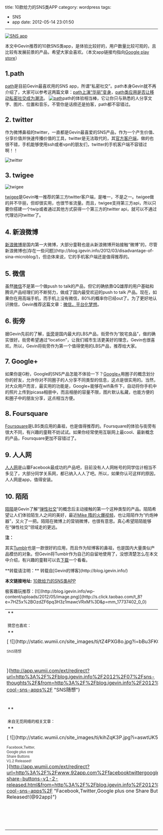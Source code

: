 title: 10款给力的SNS类APP
category: wordpress
tags:
- SNS
- app
date: 2012-05-14 23:01:50
---

[![](http://blog.igevin.info/wp-content/uploads/2012/05/SNS-app.png "SNS app")](http://blog.igevin.info/wp-content/uploads/2012/05/SNS-app.png)

本文中Gevin推荐的10款SNS类app，是体验比较好的，用户数量比较可观的，且比较有发展前景的产品，希望大家会喜欢。（本文app链接均指向[Google play store](https://play.google.com/store)）


## 1.path

[path](https://play.google.com/store/apps/details?id=com.path&amp;feature=search_result#?t=W251bGwsMSwxLDEsImNvbS5wYXRoIl0.)是目前Gevin最喜欢用的SNS app，所谓“私密社交”。path本身Gevin就不再介绍了，大家可以参考这两篇文章：[path上演“华丽”变身](http://www.ifanr.com/63398)，[path类应用是否让移动私密社交成为潮流](http://www.geekpark.net/read/view/156764)。 [![](http://blog.igevin.info/wp-content/uploads/2012/05/path.jpg "path")](http://blog.igevin.info/wp-content/uploads/2012/05/path.jpg)path的体验相当棒，它让你只与熟悉的人分享文字、图片、位置和音乐，不管你是话痨还是拍客，path都不容错过。

## 2\. twitter

作为微博鼻祖的twitter，一直都是Gevin最喜爱的SNS产品，作为一个产生价值、分享价值并快速传播价值的工具，twitter是无法取代的，其[官方客户端](https://play.google.com/store/apps/details?id=com.twitter.android&amp;feature=search_result)，做的也很不错，手机能够使用ssh或者vpn的朋友们，twitter的手机客户端不容错过啊！！

![twitter](https://lh5.ggpht.com/4R0qMSyR-HX1D99hZ6sykil9LVU0SbEQz0aUwf9q_qvgOddQTZMKkyB2Jv-M3HB05mAe=w705 "twitter")

## 3\. twigee

![](https://lh5.ggpht.com/SibGu6IENsyVfNi6JYXKrYeD8AFTlZBAZNWNpU5pzH_DkqzUeabk2xtzpzcx2_ptgVsV=w124 "twigee")

[twigee](https://play.google.com/store/apps/details?id=tice.twitterwalk&amp;feature=search_result#?t=W251bGwsMSwxLDEsInRpY2UudHdpdHRlcndhbGsiXQ..)是Gevin唯一推荐的第三方twitter客户端，是唯一，不是之一。twigee做的并不华丽，但却很实用，也很节省流量。而且，twigee支持第三方api，所以只要你搭建一个twip或者通过其他方式获得一个第三方的twitter api，就可以不通过代理访问twitter了。

## 4\. 新浪微博

[新浪微博](https://play.google.com/store/apps/details?id=com.sina.weibo&amp;feature=search_result#?t=W251bGwsMSwxLDEsImNvbS5zaW5hLndlaWJvIl0.)是国内第一大微博，大部分童鞋也是从新浪微博开始接触“微博”的，尽管新浪微博也[存在一些问题](http://blog.igevin.info/2012/03/disadvantage-of-sina-microblog/)，但总体来说，它的手机客户端还是值得推荐的。

## 5\. 微信

虽然[微信](https://play.google.com/store/apps/details?id=com.tencent.mm&amp;feature=search_result#?t=W251bGwsMSwxLDEsImNvbS50ZW5jZW50Lm1tIl0.)不是第一个做push to talk的产品，但它的确依靠QQ雄厚的用户基础和腾讯产品经理们的不断努力，做成了国内最受欢迎的push to talk 产品。现在，如果你在用高端手机，而手机上没有微信，80%的概率你已经out了。为了更好地认识微信，Gevin推荐这篇文章：[微信，平台化梦想](http://www.geekpark.net/read/view/156871)。

## 6\. 街旁

据Gevin先前的了解，[街旁](https://play.google.com/store/apps/details?id=com.jiepang.android&amp;feature=search_result#?t=W251bGwsMSwxLDEsImNvbS5qaWVwYW5nLmFuZHJvaWQiXQ..)是国内最大的LBS产品，街旁作为“脱宅良品”，做的确实很好。街旁希望通过“location”，让我们城市生活更美好的理念，Gevin也很喜欢。所以，Gevin将街旁作为第一个值得使用的LBS产品，推荐给大家。

## 7\. Google+

如果你是G粉，Google的SNS产品怎能不体验一下？[Google+](https://play.google.com/store/apps/details?id=com.google.android.apps.plus&amp;feature=search_result)用圈子的概念划分你的好友，允许你对不同圈子的人分享不同类型的信息，这点是很实用的。当然，对大众用户而言，最实用的功能是，Google+能够在wifi条件下，自动将你手机中的照片上传到picasa相册中，而且相册的容量不限，图片默认私藏，也能方便的和圈子中的朋友分享，这点相当方便。

## 8\. Foursquare

[Foursquare](https://play.google.com/store/apps/details?id=com.joelapenna.foursquared&amp;feature=search_result#?t=W251bGwsMSwxLDEsImNvbS5qb2VsYXBlbm5hLmZvdXJzcXVhcmVkIl0.)是LBS类应用的鼻祖，也是值得推荐的。Foursquare的体验与街旁有很大不同，有兴趣的童鞋不妨试试。如果你经常使用互联网上最cool、最新概念的产品，Foursquare更加不容错过了。

## 9\. 人人网

[人人网](https://play.google.com/store/apps/details?id=com.renren.mobile.android&amp;feature=search_result#?t=W251bGwsMSwxLDEsImNvbS5yZW5yZW4ubW9iaWxlLmFuZHJvaWQiXQ..)是山寨Facebook最成功的产品吧，目前没有人人网帐号的同学估计相当不多见了，大部分同学关系网，都已纳入人人了吧。所以，如果你认可这样的原因，人人网是app，值得安装。

## 10\. 陌陌

[陌陌](https://play.google.com/store/apps/details?id=com.immomo.momo&amp;feature=search_result#?t=W251bGwsMSwxLDEsImNvbS5pbW1vbW8ubW9tbyJd)是Gevin了解“[弹性社交](http://www.geekpark.net/cast/view/150638)”的概念后主动接触的第一个这种类型的产品。陌陌希望让人们体验陌生人之间的美好，最近[Mike 隋的火爆视频](http://v.youku.com/v_show/id_XMzg3OTA2MzIw.html)，也让陌陌作为“约炮神器”，又火了一把。陌陌在微博上的营销微博，也很有意思。真心希望陌陌能够在“弹性社交”领域走的更远。

**注：**

其实[Tumblr](http://www.tumblr.com/)也是一款很好的应用，而且作为轻博客的鼻祖，也是国内大量类似产品模仿的对象。但Gevin将Tumblr作为自己的自留地使用了，没想清楚怎么在本文中介绍，有兴趣的童鞋可以去[下载](https://play.google.com/store/apps/details?id=com.tumblr&amp;feature=search_result#?t=W251bGwsMSwxLDEsImNvbS50dW1ibHIiXQ..)一个看看。
<div style="margin-top: 15px">
<p>**转载请注明：** 转载自[Gevin的博客](http://blog.igevin.info/)

**本文链接地址:** [10款给力的SNS类APP](http://blog.igevin.info/2012/05/10-cool-sns-apps/)

</div>
<div>
极客趣玩推荐：[![](http://blog.igevin.info/wp-content/uploads/2012/05/image.png)](http://s.click.taobao.com/t_8?e=7HZ5x%2BOzdZF6pq3H3z1mawcVRxM%3D&#038;p=mm_17737402_0_0)
</div>
<table class="wumii-related-items" cellspacing="0" cellpadding="3" border="0"  style="clear: both;">

<tr>
<td colspan="5">**<font size="-1"  style="display: block !important; padding: 20px 0 5px !important;">猜您也喜欢：</font>**</td>
</tr>

<tr>
<td width="102" valign="top" style="padding: 5px !important; margin: 0 !important;">
[
![](http://static.wumii.cn/site_images/ti/tZ4PXG8o.jpg?i=bBu3FKQw)

<font size="-1" color="#333333" style="display: block !important; line-height: 15px !important; width: 102px !important; font: 12px/15px arial !important; height: 60px !important; margin: 3px 0 0 0 !important; padding: 0 !important; overflow: hidden !important;">SNS随想</font>
](http://app.wumii.com/ext/redirect?url=http%3A%2F%2Fblog.igevin.info%2F2012%2F07%2Fsns-thoughts%2F&from=http%3A%2F%2Fblog.igevin.info%2F2012%2F05%2F10-cool-sns-apps%2F "SNS随想")
</td>
<td width="102" valign="top" style="padding: 5px !important; margin: 0 !important; border-left: 1px solid #DDDDDD !important;">
[
![](http://static.wumii.cn/site_images/ti/aJW14PRO.jpg?i=nAe34dD1)

<font size="-1" color="#333333" style="display: block !important; line-height: 15px !important; width: 102px !important; font: 12px/15px arial !important; height: 60px !important; margin: 3px 0 0 0 !important; padding: 0 !important; overflow: hidden !important;">SNS狂想曲</font>
](http://app.wumii.com/ext/redirect?url=http%3A%2F%2Fblog.igevin.info%2F2012%2F04%2Fsns-rhapsody%2F&from=http%3A%2F%2Fblog.igevin.info%2F2012%2F05%2F10-cool-sns-apps%2F "SNS狂想曲")
</td>
<td width="102" valign="top" style="padding: 5px !important; margin: 0 !important; border-left: 1px solid #DDDDDD !important;">
[
![](http://static.wumii.cn/site_images/ti/daTQRF7z.jpg?i=16fQM75Sk)

<font size="-1" color="#333333" style="display: block !important; line-height: 15px !important; width: 102px !important; font: 12px/15px arial !important; height: 60px !important; margin: 3px 0 0 0 !important; padding: 0 !important; overflow: hidden !important;">Android上给力的拍照类app</font>
](http://app.wumii.com/ext/redirect?url=http%3A%2F%2Fblog.igevin.info%2F2012%2F06%2Fawesome-camera-apps-on-android%2F&from=http%3A%2F%2Fblog.igevin.info%2F2012%2F05%2F10-cool-sns-apps%2F "Android上给力的拍照类app")
</td>
<td width="102" valign="top" style="padding: 5px !important; margin: 0 !important; border-left: 1px solid #DDDDDD !important;">
[
![](http://static.wumii.cn/site_images/ti/kFwuNv2e.png?i=15LnjbCAP)

<font size="-1" color="#333333" style="display: block !important; line-height: 15px !important; width: 102px !important; font: 12px/15px arial !important; height: 60px !important; margin: 3px 0 0 0 !important; padding: 0 !important; overflow: hidden !important;">web2.0上网攻略——SNS篇</font>
](http://app.wumii.com/ext/redirect?url=http%3A%2F%2Fblog.igevin.info%2F2011%2F02%2Fweb2-0-sns%2F&from=http%3A%2F%2Fblog.igevin.info%2F2012%2F05%2F10-cool-sns-apps%2F "web2.0上网攻略——SNS篇")
</td>
<td width="102" valign="top" style="padding: 5px !important; margin: 0 !important; border-left: 1px solid #DDDDDD !important;">
[
![](http://static.wumii.cn/site_images/ti/kLin3ksS.jpg?i=EqqHDw33)

<font size="-1" color="#333333" style="display: block !important; line-height: 15px !important; width: 102px !important; font: 12px/15px arial !important; height: 60px !important; margin: 3px 0 0 0 !important; padding: 0 !important; overflow: hidden !important;">新浪微博哪里不好？</font>
](http://app.wumii.com/ext/redirect?url=http%3A%2F%2Fblog.igevin.info%2F2012%2F03%2Fdisadvantage-of-sina-microblog%2F&from=http%3A%2F%2Fblog.igevin.info%2F2012%2F05%2F10-cool-sns-apps%2F "新浪微博哪里不好？")
</td>
</tr>

<tr>
<td colspan="5">**<font size="-1"  style="display: block !important; padding: 20px 0 5px !important;">来自无觅网络的相关文章：</font>**</td>
</tr>

<tr>
<td width="102" valign="top" style="padding: 5px !important; margin: 0 !important;">
[
![](http://static.wumii.cn/site_images/ti/kihZqK3P.jpg?i=aswtUK58)

<font size="-1" color="#333333" style="display: block !important; line-height: 15px !important; width: 102px !important; font: 12px/15px arial !important; height: 60px !important; margin: 3px 0 0 0 !important; padding: 0 !important; overflow: hidden !important;">Facebook,Twitter,Google plus one Share Buttons V1.2 Released!(@92app)</font>
](http://app.wumii.com/ext/redirect?url=http%3A%2F%2Fwww.92app.com%2Ffacebooktwittergoogle-plus-one-share-buttons-v1-2-released.html&from=http%3A%2F%2Fblog.igevin.info%2F2012%2F05%2F10-cool-sns-apps%2F "Facebook,Twitter,Google plus one Share Buttons V1.2 Released!(@92app)")
</td>
<td width="102" valign="top" style="padding: 5px !important; margin: 0 !important; border-left: 1px solid #DDDDDD !important;">
[
![](http://static.wumii.cn/site_images/ti/nQrdvaH7.jpg?i=14GrZOPI0)

<font size="-1" color="#333333" style="display: block !important; line-height: 15px !important; width: 102px !important; font: 12px/15px arial !important; height: 60px !important; margin: 3px 0 0 0 !important; padding: 0 !important; overflow: hidden !important;">Remove Button in Facebook,Twitter,Google plus one Share Buttons V1.2(@92app)</font>
](http://app.wumii.com/ext/redirect?url=http%3A%2F%2Fwww.92app.com%2Fremove-button-in-facebooktwittergoogle-plus-one-share-buttons-v1-2.html&from=http%3A%2F%2Fblog.igevin.info%2F2012%2F05%2F10-cool-sns-apps%2F "Remove Button in Facebook,Twitter,Google plus one Share Buttons V1.2(@92app)")
</td>
<td width="102" valign="top" style="padding: 5px !important; margin: 0 !important; border-left: 1px solid #DDDDDD !important;">
[
![](http://static.wumii.cn/site_images/ti/1aPb0njcT.jpg?i=6H0BRskk)

<font size="-1" color="#333333" style="display: block !important; line-height: 15px !important; width: 102px !important; font: 12px/15px arial !important; height: 60px !important; margin: 3px 0 0 0 !important; padding: 0 !important; overflow: hidden !important;">1212121(@92app)</font>
](http://app.wumii.com/ext/redirect?url=http%3A%2F%2Fwww.92app.com%2F1212121.html&from=http%3A%2F%2Fblog.igevin.info%2F2012%2F05%2F10-cool-sns-apps%2F "1212121(@92app)")
</td>
</tr>

<tr>
<td colspan="5" align="right">
[
<font size="-1" color="#bbbbbb" style="display: block !important; font-family: arial !important; padding: 5px 0 !important; font-size: 12px !important; color: #bbb !important;">无觅</font>
](http://www.wumii.com/widget/relatedItems "无觅关联推荐")
</td>
</tr>
</table>
